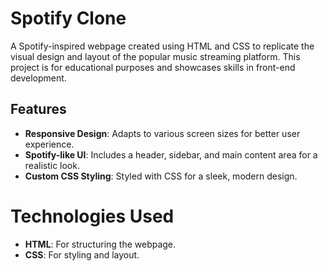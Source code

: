 # Spotify Clone

A Spotify-inspired webpage created using HTML and CSS to replicate the visual design and layout of the popular music streaming platform. This project is for educational purposes and showcases skills in front-end development.

## Features

- **Responsive Design**: Adapts to various screen sizes for better user experience.
- **Spotify-like UI**: Includes a header, sidebar, and main content area for a realistic look.
- **Custom CSS Styling**: Styled with CSS for a sleek, modern design.

# Technologies Used
- **HTML**: For structuring the webpage.
- **CSS**: For styling and layout.

